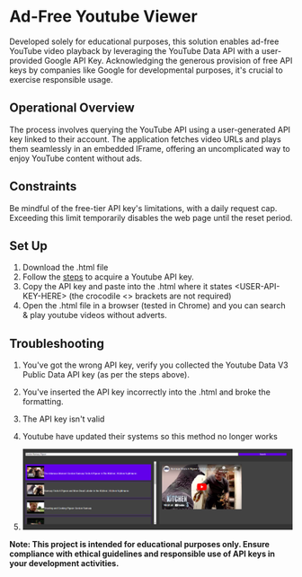 # Ad-Free Youtube Viewer
Developed solely for educational purposes, this solution enables ad-free YouTube video playback by leveraging the YouTube Data API with a user-provided Google API Key. Acknowledging the generous provision of free API keys by companies like Google for developmental purposes, it's crucial to exercise responsible usage.

## Operational Overview
The process involves querying the YouTube API using a user-generated API key linked to their account. The application fetches video URLs and plays them seamlessly in an embedded IFrame, offering an uncomplicated way to enjoy YouTube content without ads.

## Constraints
Be mindful of the free-tier API key's limitations, with a daily request cap. Exceeding this limit temporarily disables the web page until the reset period.

## Set Up
1. Download the .html file
2. Follow the [steps](https://scribehow.com/embed/How_to_Enable_YouTube_Data_API_v3_and_Generate_API_Key__so6BO10dQmC4lZPPR-vwuw?skipIntro=true) to acquire a Youtube API key. 
3. Copy the API key and paste into the .html where it states &lt;USER-API-KEY-HERE&gt; (the crocodile <> brackets are not required) 
4. Open the .html file in a browser (tested in Chrome) and you can search & play youtube videos without adverts.

## Troubleshooting
1. You've got the wrong API key, verify you collected the Youtube Data V3 Public Data API key (as per the steps above).
2. You've inserted the API key incorrectly into the .html and broke the formatting.
3. The API key isn't valid
4. Youtube have updated their systems so this method no longer works

5. ![Example of Web Page](./images/live-example.PNG)

**Note: This project is intended for educational purposes only. Ensure compliance with ethical guidelines and responsible use of API keys in your development activities.**
